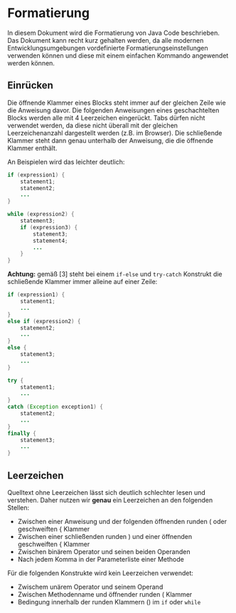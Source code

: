 # Formatierung

In diesem Dokument wird die Formatierung von Java Code beschrieben. Das Dokument kann recht kurz gehalten werden,
da alle modernen Entwicklungsumgebungen vordefinierte Formatierungseinstellungen verwenden können und diese mit
einem einfachen Kommando angewendet werden können.

## Einrücken

Die öffnende Klammer eines Blocks steht immer auf der gleichen Zeile wie die Anweisung davor. Die folgenden Anweisungen
eines geschachtelten Blocks werden alle mit 4 Leerzeichen eingerückt. Tabs dürfen nicht verwendet werden, da
diese nicht überall mit der gleichen Leerzeichenanzahl dargestellt werden (z.B. im Browser). 
Die schließende Klammer steht dann genau unterhalb der Anweisung, die die öffnende Klammer enthält.
 
An Beispielen wird das leichter deutlich:

```java
if (expression1) {
    statement1;
    statement2;
    ...
}

while (expression2) {
    statement3;
    if (expression3) {
        statement3;
        statement4;
        ...
    }
}
```

**Achtung:** gemäß [3] steht bei einem `if-else` und `try-catch` Konstrukt die schließende Klammer immer 
alleine auf einer Zeile:

```java
if (expression1) {
    statement1;
    ...
}
else if (expression2) {
    statement2;
    ...
}
else {
    statement3;
    ...
}

try {
    statement1;
    ...
}
catch (Exception exception1) {
    statement2;
    ...
}
finally {
    statement3;
    ...
}
```

## Leerzeichen

Quelltext ohne Leerzeichen lässt sich deutlich schlechter lesen und verstehen. Daher nutzen wir **genau** 
ein Leerzeichen an den folgenden Stellen:
- Zwischen einer Anweisung und der folgenden öffnenden runden ( oder geschweiften { Klammer 
- Zwischen einer schließenden runden ) und einer öffnenden geschweiften { Klammer 
- Zwischen binärem Operator und seinen beiden Operanden
- Nach jedem Komma in der Parameterliste einer Methode

Für die folgenden Konstrukte wird kein Leerzeichen verwendet:
- Zwischem unärem Operator und seinem Operand
- Zwischen Methodenname und öffnender runden ( Klammer 
- Bedingung innerhalb der runden Klammern () im `if` oder `while`   